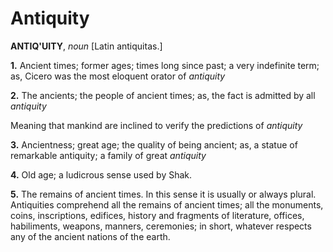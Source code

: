 # Antiquity

**ANTIQ'UITY**, _noun_ \[Latin antiquitas.\]

**1.** Ancient times; former ages; times long since past; a very indefinite term; as, Cicero was the most eloquent orator of _antiquity_

**2.** The ancients; the people of ancient times; as, the fact is admitted by all _antiquity_

Meaning that mankind are inclined to verify the predictions of _antiquity_

**3.** Ancientness; great age; the quality of being ancient; as, a statue of remarkable antiquity; a family of great _antiquity_

**4.** Old age; a ludicrous sense used by Shak.

**5.** The remains of ancient times. In this sense it is usually or always plural. Antiquities comprehend all the remains of ancient times; all the monuments, coins, inscriptions, edifices, history and fragments of literature, offices, habiliments, weapons, manners, ceremonies; in short, whatever respects any of the ancient nations of the earth.